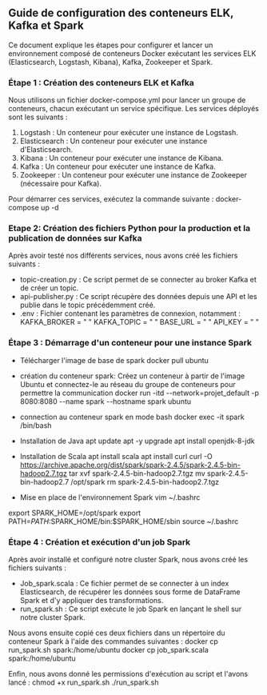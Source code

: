 ## Guide de configuration des conteneurs ELK, Kafka et Spark
Ce document explique les étapes pour configurer et lancer un environnement composé 
de conteneurs Docker exécutant les services ELK (Elasticsearch, Logstash, Kibana), Kafka, Zookeeper et Spark.

### Étape 1 : Création des conteneurs ELK et Kafka
Nous utilisons un fichier docker-compose.yml pour lancer un groupe de conteneurs, chacun exécutant un service spécifique. 
Les services déployés sont les suivants :

1. Logstash : Un conteneur pour exécuter une instance de Logstash.
2. Elasticsearch : Un conteneur pour exécuter une instance d'Elasticsearch.
3. Kibana : Un conteneur pour exécuter une instance de Kibana.
4. Kafka : Un conteneur pour exécuter une instance de Kafka.
5. Zookeeper : Un conteneur pour exécuter une instance de Zookeeper (nécessaire pour Kafka).

Pour démarrer ces services, exécutez la commande suivante :
  docker-compose up -d

### Etape 2: Création des fichiers Python pour la production et la publication de données sur Kafka
Après avoir testé nos différents services, nous avons créé les fichiers suivants :
- topic-creation.py : Ce script permet de se connecter au broker Kafka et de créer un topic.
- api-publisher.py : Ce script récupère des données depuis une API et les publie dans le topic précédemment créé.
- .env : Fichier contenant les paramètres de connexion, notamment :
  KAFKA_BROKER = " "
  KAFKA_TOPIC = " "
  BASE_URL = " "
  API_KEY = " "

### Étape 3 : Démarrage d'un conteneur pour une instance Spark

- Télécharger l'image de base de spark
  docker pull ubuntu
- création du conteneur spark: Créez un conteneur à partir de l'image Ubuntu et connectez-le au réseau du groupe de conteneurs pour permettre la communication
  docker run -itd --network=projet_default -p 8080:8080 --name spark --hostname spark ubuntu

- connection au conteneur spark en mode bash
  docker exec -it spark /bin/bash

- Installation de Java
apt update
apt -y upgrade
apt install openjdk-8-jdk

- Installation de  Scala
apt install scala
apt install curl
curl -O https://archive.apache.org/dist/spark/spark-2.4.5/spark-2.4.5-bin-hadoop2.7.tgz
tar xvf spark-2.4.5-bin-hadoop2.7.tgz
mv spark-2.4.5-bin-hadoop2.7 /opt/spark
rm spark-2.4.5-bin-hadoop2.7.tgz

-  Mise en place de l'environnement Spark
vim ~/.bashrc

export SPARK_HOME=/opt/spark
export PATH=$PATH:$SPARK_HOME/bin:$SPARK_HOME/sbin
source ~/.bashrc

### Étape 4 : Création et exécution d'un job Spark
Après avoir installé et configuré notre cluster Spark, nous avons créé les fichiers suivants :

- Job_spark.scala : Ce fichier permet de se connecter à un index Elasticsearch, de récupérer les données sous forme de DataFrame Spark et d'y appliquer des transformations.
- run_spark.sh : Ce script exécute le job Spark en lançant le shell sur notre cluster Spark.

Nous avons ensuite copié ces deux fichiers dans un répertoire du conteneur Spark à l'aide des commandes suivantes :
  docker cp  run_spark.sh spark:/home/ubuntu
  docker cp job_spark.scala  spark:/home/ubuntu

Enfin, nous avons donné les permissions d'exécution au script et l'avons lancé :
  chmod +x run_spark.sh
  ./run_spark.sh
